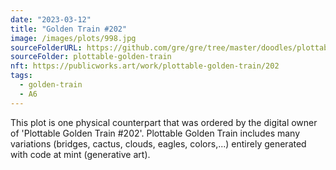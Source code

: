 ```yaml
---
date: "2023-03-12"
title: "Golden Train #202"
image: /images/plots/998.jpg
sourceFolderURL: https://github.com/gre/gre/tree/master/doodles/plottable-golden-train
sourceFolder: plottable-golden-train
nft: https://publicworks.art/work/plottable-golden-train/202
tags:
  - golden-train
  - A6
---
```


This plot is one physical counterpart that was ordered by the digital owner of 'Plottable Golden Train #202'. 
Plottable Golden Train includes many variations (bridges, cactus, clouds, eagles, colors,...) entirely generated with code at mint (generative art).
